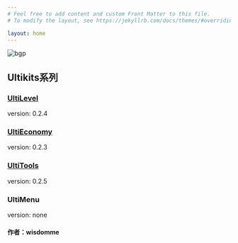 ```yaml
---
# Feel free to add content and custom Front Matter to this file.
# To modify the layout, see https://jekyllrb.com/docs/themes/#overriding-theme-defaults

layout: home
---
```

![bgp](https://truth.bahamut.com.tw/s01/201901/28485084378f4214f3d10a88ac3a10fd.JPG "minecraft")
## Ultikits系列

### [UltiLevel](https://wisdommen.github.io/2020/06/24/UltiLevel.html)
version: 0.2.4

### [UltiEconomy](https://wisdommen.github.io/2020/06/24/UltiEconomy.html)
version: 0.2.3

### [UltiTools](https://wisdommen.github.io/2020/06/24/UltiTools.html)
version: 0.2.5

### UltiMenu
version: none

#### 作者：wisdomme
